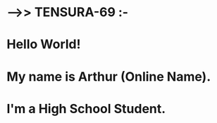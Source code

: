 # -->> TENSURA-69  :-
 
# Hello World!
# My name is Arthur (Online Name).
# I'm a High School Student.

